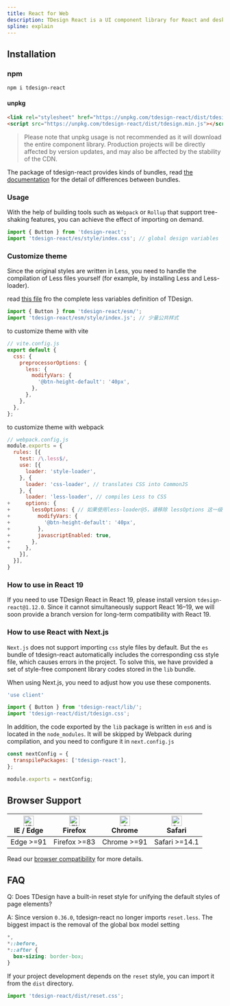 ```yaml
---
title: React for Web
description: TDesign React is a UI component library for React and desktop application.
spline: explain
---
```


## Installation

### npm

```shell
npm i tdesign-react
```

#### unpkg

```html
<link rel="stylesheet" href="https://unpkg.com/tdesign-react/dist/tdesign.min.css" />
<script src="https://unpkg.com/tdesign-react/dist/tdesign.min.js"></script>
```

> Please note that unpkg usage is not recommended as it will download the entire component library. Production projects will be directly affected by version updates, and may also be affected by the stability of the CDN.

The package of tdesign-react provides kinds of bundles, read [the documentation](https://github.com/Tencent/tdesign/blob/main/docs/develop-install.md) for the detail of differences between bundles.

### Usage

With the help of building tools such as `Webpack` or `Rollup` that support tree-shaking features, you can achieve the effect of importing on demand.

```javascript
import { Button } from 'tdesign-react';
import 'tdesign-react/es/style/index.css'; // global design variables
```

### Customize theme

Since the original styles are written in Less, you need to handle the compilation of Less files yourself (for example, by installing Less and Less-loader).

read [this file](https://github.com/Tencent/tdesign-common/blob/main/style/web/_variables.less) fro the complete less variables definition of TDesign.

```javascript
import { Button } from 'tdesign-react/esm/';
import 'tdesign-react/esm/style/index.js'; // 少量公共样式
```

to customize theme with vite

```javascript
// vite.config.js
export default {
  css: {
    preprocessorOptions: {
      less: {
        modifyVars: {
          '@btn-height-default': '40px',
        },
      },
    },
  },
};
```

to customize theme with webpack

```javascript
// webpack.config.js
module.exports = {
  rules: [{
    test: /\.less$/,
    use: [{
      loader: 'style-loader',
    }, {
      loader: 'css-loader', // translates CSS into CommonJS
    }, {
      loader: 'less-loader', // compiles Less to CSS
+     options: {
+       lessOptions: { // 如果使用less-loader@5，请移除 lessOptions 这一级直接配置选项。
+         modifyVars: {
+           '@btn-height-default': '40px',
+         },
+         javascriptEnabled: true,
+       },
+     },
    }],
  }],
}
```

### How to use in React 19

If you need to use TDesign React in React 19, please install version `tdesign-react@1.12.0`. Since it cannot simultaneously support React 16–19, we will soon provide a  branch version for long-term compatibility with React 19.

### How to use React with Next.js

`Next.js` does not support importing `css` style files by default. But the `es` bundle of tdesign-react automatically includes the corresponding css style file, which causes errors in the project. To solve this, we have provided a set of style-free component library codes stored in the `lib` bundle.

When using Next.js, you need to adjust how you use these components.

```js
'use client'

import { Button } from 'tdesign-react/lib/';
import 'tdesign-react/dist/tdesign.css';
```

In addition, the code exported by the `lib` package is written in `es6` and is located in the `node_modules`. It will be skipped by Webpack during compilation, and you need to configure it in `next.config.js`

```js
const nextConfig = {
  transpilePackages: ['tdesign-react'],
};

module.exports = nextConfig;
```

## Browser Support

| [<img src="https://raw.githubusercontent.com/alrra/browser-logos/master/src/edge/edge_48x48.png" alt="IE / Edge" width="24px" height="24px" />](http://godban.github.io/browsers-support-badges/)<br/> IE / Edge | [<img src="https://raw.githubusercontent.com/alrra/browser-logos/master/src/firefox/firefox_48x48.png" alt="Firefox" width="24px" height="24px" />](http://godban.github.io/browsers-support-badges/)<br/>Firefox | [<img src="https://raw.githubusercontent.com/alrra/browser-logos/master/src/chrome/chrome_48x48.png" alt="Chrome" width="24px" height="24px" />](http://godban.github.io/browsers-support-badges/)<br/>Chrome | [<img src="https://raw.githubusercontent.com/alrra/browser-logos/master/src/safari/safari_48x48.png" alt="Safari" width="24px" height="24px" />](http://godban.github.io/browsers-support-badges/)<br/>Safari |
| ---------------------------------------------------------------------------------------------------------------------------------------------------------------------------------------------------------------- | ----------------------------------------------------------------------------------------------------------------------------------------------------------------------------------------------------------------- | ------------------------------------------------------------------------------------------------------------------------------------------------------------------------------------------------------------- | ------------------------------------------------------------------------------------------------------------------------------------------------------------------------------------------------------------- |
| Edge >=91                                                                                                                                                                                                        | Firefox >=83                                                                                                                                                                                                      | Chrome >=91                                                                                                                                                                                                   | Safari >=14.1                                                                                                                                                                                                 |

Read our [browser compatibility](https://github.com/Tencent/tdesign/wiki/Browser-Compatibility) for more details.

## FAQ

Q: Does TDesign have a built-in reset style for unifying the default styles of page elements?

A: Since version `0.36.0`, tdesign-react no longer imports `reset.less`. The biggest impact is the removal of the global box model setting

```css
*,
*::before,
*::after {
  box-sizing: border-box;
}
```

If your project development depends on the `reset` style, you can import it from the `dist` directory.

```js
import 'tdesign-react/dist/reset.css';
```
